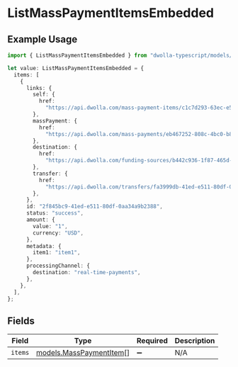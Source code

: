 # ListMassPaymentItemsEmbedded

## Example Usage

```typescript
import { ListMassPaymentItemsEmbedded } from "dwolla-typescript/models/operations";

let value: ListMassPaymentItemsEmbedded = {
  items: [
    {
      links: {
        self: {
          href:
            "https://api.dwolla.com/mass-payment-items/c1c7d293-63ec-e511-80df-0aa34a9b2388",
        },
        massPayment: {
          href:
            "https://api.dwolla.com/mass-payments/eb467252-808c-4bc0-b86f-a5cd01454563",
        },
        destination: {
          href:
            "https://api.dwolla.com/funding-sources/b442c936-1f87-465d-a4e2-a982164b26bd",
        },
        transfer: {
          href:
            "https://api.dwolla.com/transfers/fa3999db-41ed-e511-80df-0aa34a9b2388",
        },
      },
      id: "2f845bc9-41ed-e511-80df-0aa34a9b2388",
      status: "success",
      amount: {
        value: "1",
        currency: "USD",
      },
      metadata: {
        item1: "item1",
      },
      processingChannel: {
        destination: "real-time-payments",
      },
    },
  ],
};
```

## Fields

| Field                                                       | Type                                                        | Required                                                    | Description                                                 |
| ----------------------------------------------------------- | ----------------------------------------------------------- | ----------------------------------------------------------- | ----------------------------------------------------------- |
| `items`                                                     | [models.MassPaymentItem](../../models/masspaymentitem.md)[] | :heavy_minus_sign:                                          | N/A                                                         |